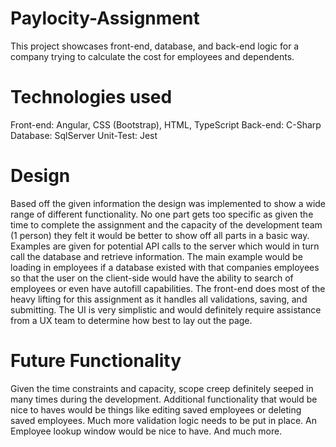 # Paylocity-Assignment

This project showcases front-end, database, and back-end logic for a company trying to calculate the cost for employees and dependents.

# Technologies used
Front-end: Angular, CSS (Bootstrap), HTML, TypeScript
Back-end: C-Sharp
Database: SqlServer
Unit-Test: Jest

# Design
Based off the given information the design was implemented to show a wide range of different functionality.  No one part gets too specific as given the time to complete the assignment and the capacity of the development team (1 person) they felt it would be better to show off all parts in a basic way.
Examples are given for potential API calls to the server which would in turn call the database and retrieve information.  The main example would be loading in employees if a database existed with that companies employees so that the user on the client-side would have the ability to search of employees or even have autofill capabilities.
The front-end does most of the heavy lifting for this assignment as it handles all validations, saving, and submitting.  The UI is very simplistic and would definitely require assistance from a UX team to determine how best to lay out the page.

# Future Functionality
Given the time constraints and capacity, scope creep definitely seeped in many times during the development.  Additional functionality that would be nice to haves would be things like editing saved employees or deleting saved employees.  Much more validation logic needs to be put in place.  An Employee lookup window would be nice to have.  And much more.
